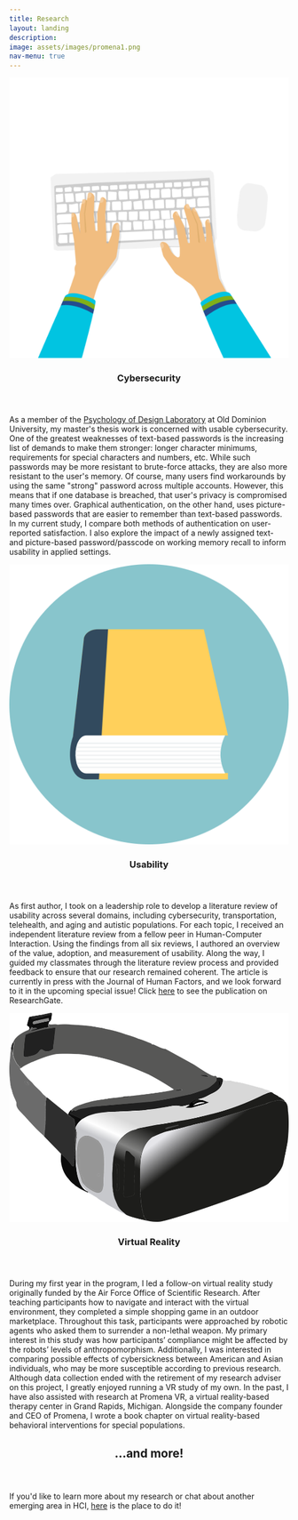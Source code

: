 ```yaml
---
title: Research
layout: landing
description: 
image: assets/images/promena1.png
nav-menu: true
---
```


<!-- Main -->
<div id="main">

<!-- One -->
<!--<section id="one">
	<div class="inner">
		<header class="major">
			<h2>Sed amet aliquam</h2>
		</header>
		<p>Nullam et orci eu lorem consequat tincidunt vivamus et sagittis magna sed nunc rhoncus condimentum sem. In efficitur ligula tate urna. Maecenas massa vel lacinia pellentesque lorem ipsum dolor. Nullam et orci eu lorem consequat tincidunt. Vivamus et sagittis libero. Nullam et orci eu lorem consequat tincidunt vivamus et sagittis magna sed nunc rhoncus condimentum sem. In efficitur ligula tate urna.</p>
	</div>
</section>-->

<!-- Two -->
<section id="two" class="spotlights">
	<section>
		<a href="generic.html" class="image">
			<img src="assets/images/keyboard.png" alt="" data-position="center center" />
		</a>
		<div class="content">
			<div class="inner">
				<header class="major">
					<h3>Cybersecurity</h3>
				</header>
				<p>As a member of the <a href="http://www.psychofdesign.com/">Psychology of Design Laboratory</a> at Old Dominion University, my master's thesis work is concerned with usable cybersecurity. One of the greatest weaknesses of text-based passwords is the increasing list of demands to make them stronger: longer character minimums, requirements for special characters and numbers, etc. While such passwords may be more resistant to brute-force attacks, they are also more resistant to the user's memory. Of course, many users find workarounds by using the same "strong" password across multiple accounts. However, this means that if one database is breached, that user's privacy is compromised many times over. Graphical authentication, on the other hand, uses picture-based passwords that are easier to remember than text-based passwords. In my current study, I compare both methods of authentication on user-reported satisfaction. I also explore the impact of a newly assigned text- and picture-based password/passcode on working memory recall to inform usability in applied settings.</p>
				<!--<ul class="actions">
					<li><a href="generic.html" class="button">Learn more</a></li>
				</ul>-->
			</div>
		</div>
	</section>
	<section>
		<a href="generic.html" class="image">
			<img src="assets/images/book.png" alt="" data-position="top center" />
		</a>
		<div class="content">
			<div class="inner">
				<header class="major">
					<h3>Usability</h3>
				</header>
				<p>As first author, I took on a leadership role to develop a literature review of usability across several domains, including cybersecurity, transportation, telehealth, and aging and autistic populations. For each topic, I received an independent literature review from a fellow peer in Human-Computer Interaction. Using the findings from all six reviews, I authored an overview of the value, adoption, and measurement of usability. Along the way, I guided my classmates through the literature review process and provided feedback to ensure that our research remained coherent. The article is currently in press with the Journal of Human Factors, and we look forward to it in the upcoming special issue! Click <a href="https://www.researchgate.net/publication/337720935_Usability_Adoption_Measurement_Value">here</a> to see the publication on ResearchGate.</p>
				<!--<ul class="actions">
					<li><a href="generic.html" class="button">Learn more</a></li>
				</ul>-->
			</div>
		</div>
	</section>
	<section>
		<a href="generic.html" class="image">
			<img src="assets/images/vr.png" alt="" data-position="25% 25%" />
		</a>
		<div class="content">
			<div class="inner">
				<header class="major">
					<h3>Virtual Reality</h3>
				</header>
				<p>During my first year in the program, I led a follow-on virtual reality study originally funded by the Air Force Office of Scientific Research. After teaching participants how to navigate and interact with the virtual environment, they completed a simple shopping game in an outdoor marketplace. Throughout this task, participants were approached by robotic agents who asked them to surrender a non-lethal weapon. My primary interest in this study was how participants’ compliance might be affected by the robots’ levels of anthropomorphism. Additionally, I was interested in comparing possible effects of cybersickness between American and Asian individuals, who may be more susceptible according to previous research. Although data collection ended with the retirement of my research adviser on this project, I greatly enjoyed running a VR study of my own. In the past, I have also assisted with research at Promena VR, a virtual reality-based therapy center in Grand Rapids, Michigan. Alongside the company founder and CEO of Promena, I wrote a book chapter on virtual reality-based behavioral interventions for special populations.</p>
				<!--<ul class="actions">
					<li><a href="generic.html" class="button">Learn more</a></li>
				</ul>-->
			</div>
		</div>
	</section>
</section>

<!-- Three -->
<section id="three">
	<div class="inner">
		<header class="major">
			<h2>...and more!</h2>
		</header>
		<p>If you'd like to learn more about my research or chat about another emerging area in HCI, <a href="https://forms.gle/bMq77pzgXhmx9tsK6">here</a> is the place to do it!</p>
		<!--<ul class="actions">
			<li><a href="generic.html" class="button next">Get Started</a></li>
		</ul>-->
	</div>
</section>

</div>
